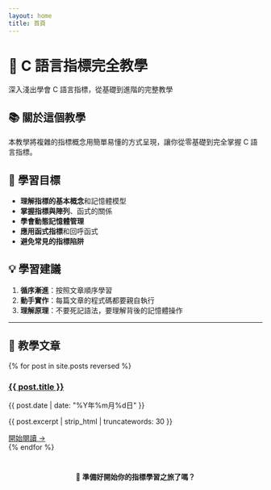 ```yaml
---
layout: home
title: 首頁
---
```


<div class="hero-section">
  <h1>🎯 C 語言指標完全教學</h1>
  <p class="lead">深入淺出學會 C 語言指標，從基礎到進階的完整教學</p>
</div>

## 📚 關於這個教學

本教學將複雜的指標概念用簡單易懂的方式呈現，讓你從零基礎到完全掌握 C 語言指標。

## 🎯 學習目標

- **理解指標的基本概念**和記憶體模型
- **掌握指標與陣列**、函式的關係  
- **學會動態記憶體管理**
- **應用函式指標**和回呼函式
- **避免常見的指標陷阱**

## 💡 學習建議

1. **循序漸進**：按照文章順序學習
2. **動手實作**：每篇文章的程式碼都要親自執行
3. **理解原理**：不要死記語法，要理解背後的記憶體操作

---

## 📖 教學文章

{% for post in site.posts reversed %}
<article class="post-preview">
  <h3><a href="{{ post.url | relative_url }}">{{ post.title }}</a></h3>
  <p class="post-meta">{{ post.date | date: "%Y年%m月%d日" }}</p>
  <p>{{ post.excerpt | strip_html | truncatewords: 30 }}</p>
  <a href="{{ post.url | relative_url }}" class="nav-button">開始閱讀 →</a>
</article>
{% endfor %}

<div style="text-align: center; margin-top: 40px;">
  <p>🚀 <strong>準備好開始你的指標學習之旅了嗎？</strong></p>
</div>